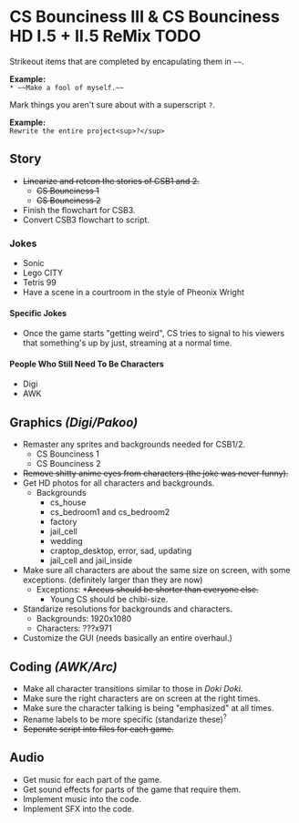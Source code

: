 # CS Bounciness III & CS Bounciness HD I.5 + II.5 ReMix TODO

Strikeout items that are completed by encapulating them in `~~`.

**Example:**  
`* ~~Make a fool of myself.~~`

Mark things you aren't sure about with a superscript `?`.

**Example:**  
`Rewrite the entire project<sup>?</sup>`

## Story
* ~~Linearize and retcon the stories of CSB1 and 2.~~
  * ~~CS Bounciness 1~~
  * ~~CS Bounciness 2~~
* Finish the flowchart for CSB3.
* Convert CSB3 flowchart to script.

### Jokes
* Sonic
* Lego CITY
* Tetris 99
* Have a scene in a courtroom in the style of Pheonix Wright
#### Specific Jokes
* Once the game starts "getting weird", CS tries to signal to his viewers that something's up by just, streaming at a normal time.
#### People Who Still Need To Be Characters
* Digi
* AWK

## Graphics *(Digi/Pakoo)*
* Remaster any sprites and backgrounds needed for CSB1/2.
  * CS Bounciness 1
  * CS Bounciness 2
* ~~Remove shitty anime eyes from characters (the joke was never funny).~~
* Get HD photos for all characters and backgrounds.
  * Backgrounds
    * cs_house
    * cs_bedroom1 and cs_bedroom2
    * factory
    * jail_cell
    * wedding
    * craptop_desktop, error, sad, updating
    * jail_cell and jail_inside
* Make sure all characters are about the same size on screen, with some exceptions. (definitely larger than they are now)
  * Exceptions:
    *~~Arceus should be shorter than everyone else.~~
    * Young CS should be chibi-size.
* Standarize resolutions for backgrounds and characters.
  * Backgrounds: 1920x1080
  * Characters: ???x971
* Customize the GUI (needs basically an entire overhaul.)

## Coding *(AWK/Arc)*
* Make all character transitions similar to those in *Doki Doki*.
* Make sure the right characters are on screen at the right times.
* Make sure the character talking is being "emphasized" at all times.
* Rename labels to be more specific (standarize these)<sup>?</sup>
* ~~Seperate script into files for each game.~~

## Audio
* Get music for each part of the game.
* Get sound effects for parts of the game that require them.
* Implement music into the code.
* Implement SFX into the code.